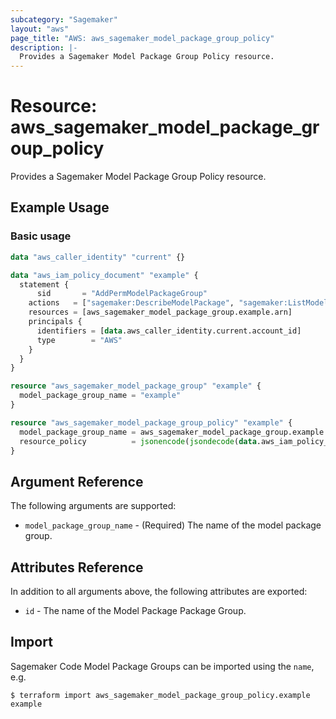 ```yaml
---
subcategory: "Sagemaker"
layout: "aws"
page_title: "AWS: aws_sagemaker_model_package_group_policy"
description: |-
  Provides a Sagemaker Model Package Group Policy resource.
---
```


# Resource: aws_sagemaker_model_package_group_policy

Provides a Sagemaker Model Package Group Policy resource.

## Example Usage

### Basic usage

```terraform
data "aws_caller_identity" "current" {}

data "aws_iam_policy_document" "example" {
  statement {
	  sid       = "AddPermModelPackageGroup"
    actions   = ["sagemaker:DescribeModelPackage", "sagemaker:ListModelPackages"]
    resources = [aws_sagemaker_model_package_group.example.arn]
    principals {
      identifiers = [data.aws_caller_identity.current.account_id]
      type        = "AWS"
    }
  }
}

resource "aws_sagemaker_model_package_group" "example" {
  model_package_group_name = "example"
}

resource "aws_sagemaker_model_package_group_policy" "example" {
  model_package_group_name = aws_sagemaker_model_package_group.example.model_package_group_name
  resource_policy          = jsonencode(jsondecode(data.aws_iam_policy_document.example.json))
}
```

## Argument Reference

The following arguments are supported:

* `model_package_group_name` - (Required) The name of the model package group.


## Attributes Reference

In addition to all arguments above, the following attributes are exported:

* `id` - The name of the Model Package Package Group.

## Import

Sagemaker Code Model Package Groups can be imported using the `name`, e.g.

```
$ terraform import aws_sagemaker_model_package_group_policy.example example
```
